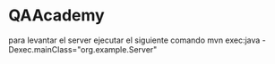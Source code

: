 # QAAcademy


para levantar el server ejecutar el siguiente comando
mvn exec:java -Dexec.mainClass="org.example.Server"